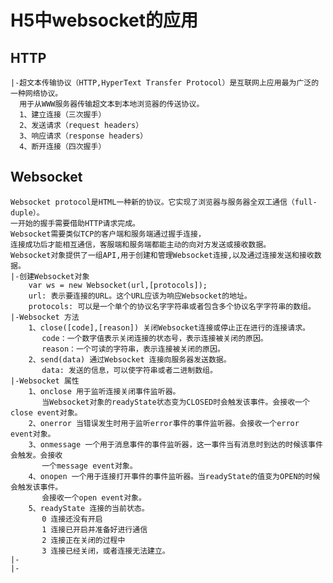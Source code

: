 # H5中websocket的应用
  ## HTTP
    |-超文本传输协议（HTTP,HyperText Transfer Protocol）是互联网上应用最为广泛的一种网络协议。
      用于从WWW服务器传输超文本到本地浏览器的传送协议。
      1、建立连接（三次握手）
      2、发送请求（request headers）
      3、响应请求（response headers）
      4、断开连接（四次握手）
  ## Websocket
    Websocket protocol是HTML一种新的协议。它实现了浏览器与服务器全双工通信（full-duple）。
    一开始的握手需要借助HTTP请求完成。
    Websocket需要类似TCP的客户端和服务端通过握手连接，
    连接成功后才能相互通信，客服端和服务端都能主动的向对方发送或接收数据。
    Websocket对象提供了一组API,用于创建和管理Websocket连接,以及通过连接发送和接收数据。
    |-创建Websocket对象
        var ws = new Websocket(url,[protocols]);
        url: 表示要连接的URL。这个URL应该为响应Websocket的地址。
        protocols: 可以是一个单个的协议名字字符串或者包含多个协议名字字符串的数组。
    |-Websocket 方法
        1、close([code],[reason]) 关闭Websocket连接或停止正在进行的连接请求。
           code：一个数字值表示关闭连接的状态号，表示连接被关闭的原因。
           reason：一个可读的字符串，表示连接被关闭的原因。
        2、send(data) 通过Websocket 连接向服务器发送数据。
           data: 发送的信息，可以使字符串或者二进制数组。
    |-Websocket 属性
        1、onclose 用于监听连接关闭事件监听器。
           当Websocket对象的readyState状态变为CLOSED时会触发该事件。会接收一个close event对象。
        2、onerror 当错误发生时用于监听error事件的事件监听器。会接收一个error event对象。
        3、onmessage 一个用于消息事件的事件监听器，这一事件当有消息时到达的时候该事件会触发。会接收
           一个message event对象。
        4、onopen 一个用于连接打开事件的事件监听器。当readyState的值变为OPEN的时候会触发该事件。
           会接收一个open event对象。
        5、readyState 连接的当前状态。
           0 连接还没有开启 
           1 连接已开启并准备好进行通信
           2 连接正在关闭的过程中
           3 连接已经关闭，或者连接无法建立。
    |-
    |-
    
